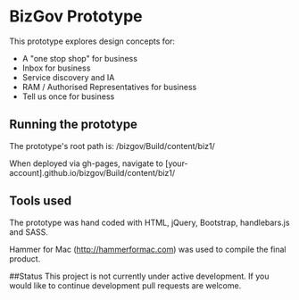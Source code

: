 
# BizGov Prototype

This prototype explores design concepts for:

* A "one stop shop" for business
* Inbox for business
* Service discovery and IA
* RAM / Authorised Representatives for business
* Tell us once for business

## Running the prototype

The prototype's root path is: /bizgov/Build/content/biz1/

When deployed via gh-pages, navigate to [your-account].github.io/bizgov/Build/content/biz1/

## Tools used

The prototype was hand coded with HTML, jQuery, Bootstrap, handlebars.js and SASS.

Hammer for Mac (http://hammerformac.com) was used to compile the final product.


##Status
This project is not currently under active development. If you would like to continue development pull requests are welcome.
